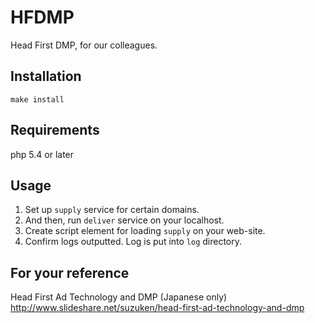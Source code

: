 # HFDMP

Head First DMP, for our colleagues.

## Installation

`make install`

## Requirements

php 5.4 or later

## Usage

1. Set up `supply` service for certain domains.
1. And then, run `deliver` service on your localhost.
1. Create script element for loading `supply` on your web-site.
1. Confirm logs outputted. Log is put into `log` directory.

## For your reference

Head First Ad Technology and DMP (Japanese only)
http://www.slideshare.net/suzuken/head-first-ad-technology-and-dmp
